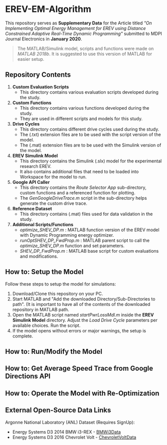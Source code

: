 # EREV-EM-Algorithm
This repository serves as **Supplementary Data** for the Article titled *"On Implementing Optimal Energy Management for EREV using Distance Constrained Adaptive Real-Time Dynamic Programming"* submitted to MDPI Journal Electronics in **January 2020**. 
>The MATLAB/Simulink model, scripts and functions were made on *MATLAB 2018b*. It is suggested to use this version of MATLAB for easier setup.

## Repository Contents
1. **Custom Evaluation Scripts**
    * This directory contains various evaluation scripts developed during the study.
2. **Custom Functions**
    * This directory contains various functions developed during the study. 
    * They are used in different scripts and models for this study.
3. **Drive Cycles**
    * This directory contains different drive cycles used during the study.
    * The (.txt) extension files are to be used with the script version of the model.
    * The (.mat) extension files are to be used with the Simulink version of the model.
4. **EREV Simulink Model**
    * This directory contains the Simulink (.slx) model for the experimental research EREV.
    * It also contains additional files that need to be loaded into Workspace for the model to run.
5. **Google API Caller**
    * This directory contains the *Route Selector App* sub-directory, custom functions and a referenced function for plotting.
    * The *GenGoogleDriveTrace.m* script in the sub-directory helps generate the custom drive trace.
6. **Reference Dataset**
    * This directory contains (.mat) files used for data validation in the study.
7. **Additional Scripts/Functions**
    * *optimize_SHEV_DP.m* : MATLAB function version of the EREV model with Dynamic Programming energy optimizer.
    * *runOptSHEV_DP_FwdProp.m* : MATLAB parent script to call the *optimize_SHEV_DP.m* function and set parameters.
    * *SHEV_DP_FwdProp.m* : MATLAB base script for custom evaluations and modifications.

## How to: Setup the Model
Follow these steps to setup the model for simulations:

1. Download/Clone this repository on your PC.
2. Start MATLAB and "Add the downloaded Directory/Sub-Directories to path". (It is important to have all of the contents of the downloaded repository in MATLAB path.
3. Open the MATLAB script named *startPwrLossMdl.m* inside the **EREV Simulink Model** directory. Adjust the *Load Drive Cycle* parameters per available choices. Run the script.
4. If the model opens without errors or major warnings, the setup is complete.

## How to: Run/Modify the Model


## How to: Get Average Speed Trace from Google Directions API

## How to: Operate the Model with Re-Optimization

## External Open-Source Data Links
Argonne National Laboratory (ANL) Dataset (Requires SignUp):
* Energy Systems D3 2014 BMW i3-REX - [BMWi3Data](https://www.anl.gov/es/energy-systems-d3-2014-bmw-i3rex)
* Energy Systems D3 2016 Chevrolet Volt - [ChevroletVoltData](https://www.anl.gov/es/energy-systems-d3-2016-chevrolet-volt)
